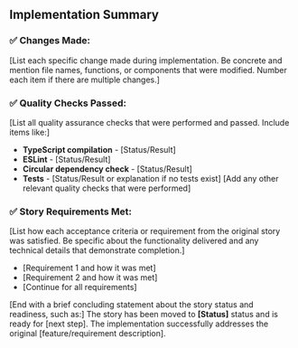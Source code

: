 ## Implementation Summary

### ✅ Changes Made:

[List each specific change made during implementation. Be concrete and mention file names, functions, or components that were modified. Number each item if there are multiple changes.]

### ✅ Quality Checks Passed:

[List all quality assurance checks that were performed and passed. Include items like:]

- **TypeScript compilation** - [Status/Result]
- **ESLint** - [Status/Result]
- **Circular dependency check** - [Status/Result]
- **Tests** - [Status/Result or explanation if no tests exist]
  [Add any other relevant quality checks that were performed]

### ✅ Story Requirements Met:

[List how each acceptance criteria or requirement from the original story was satisfied. Be specific about the functionality delivered and any technical details that demonstrate completion.]

- [Requirement 1 and how it was met]
- [Requirement 2 and how it was met]
- [Continue for all requirements]

[End with a brief concluding statement about the story status and readiness, such as:]
The story has been moved to **[Status]** status and is ready for [next step]. The implementation successfully addresses the original [feature/requirement description].
